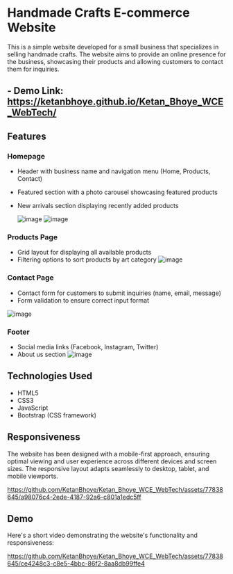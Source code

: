 # Handmade Crafts E-commerce Website

This is a simple website developed for a small business that specializes in selling handmade crafts. The website aims to provide an online presence for the business, showcasing their products and allowing customers to contact them for inquiries.

## - Demo Link: https://ketanbhoye.github.io/Ketan_Bhoye_WCE_WebTech/

## Features

### Homepage
 - Header with business name and navigation menu (Home, Products, Contact)
 - Featured section with a photo carousel showcasing featured products
 - New arrivals section displaying recently added products

    ![image](https://github.com/KetanBhoye/Maersk/assets/77838645/7e4c69fb-eb60-4e18-b1a0-fc8b4600ad1c)
   ![image](https://github.com/KetanBhoye/Maersk/assets/77838645/cfb0a2b2-efff-4266-8ad7-69f42a06cd9b)



  ### Products Page
 - Grid layout for displaying all available products
 - Filtering options to sort products by art category
   ![image](https://github.com/KetanBhoye/Maersk/assets/77838645/ac5ec70f-c828-422e-bcc9-675b753adc00)

  ### Contact Page
 - Contact form for customers to submit inquiries (name, email, message)
 - Form validation to ensure correct input format

  ![image](https://github.com/KetanBhoye/Maersk/assets/77838645/3e8e85ac-508b-4728-8979-eba63c47f540)

   
  ### Footer
 - Social media links (Facebook, Instagram, Twitter)
 - About us section
   ![image](https://github.com/KetanBhoye/Maersk/assets/77838645/7ecfde7a-a2b1-498b-981d-32ac2a783383)


## Technologies Used

- HTML5
- CSS3
- JavaScript
- Bootstrap (CSS framework)

## Responsiveness

The website has been designed with a mobile-first approach, ensuring optimal viewing and user experience across different devices and screen sizes. The responsive layout adapts seamlessly to desktop, tablet, and mobile viewports.


https://github.com/KetanBhoye/Ketan_Bhoye_WCE_WebTech/assets/77838645/a98076c4-2ede-4187-92a6-c801a1edc5ff

## Demo

Here's a short video demonstrating the website's functionality and responsiveness:


https://github.com/KetanBhoye/Ketan_Bhoye_WCE_WebTech/assets/77838645/ce4248c3-c8e5-4bbc-86f2-8aa8db99ffe4

